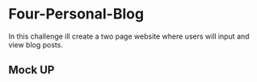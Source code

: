 # Four-Personal-Blog
In this challenge ill create a two page website where users will input and view blog posts.
## Mock UP
